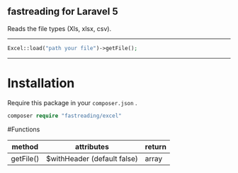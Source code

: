 ## fastreading for Laravel 5

Reads the file types (Xls, xlsx, csv).

---

```php
Excel::load("path your file")->getFile();
```

---

# Installation

Require this package in your `composer.json` .

```php
composer require "fastreading/excel"
```

#Functions

method   |             attributes     |return
---------|----------------------------|--------
getFile()| $withHeader (default false)| array 
